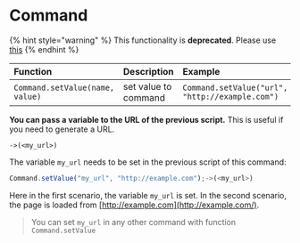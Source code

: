 # Command



{% hint style="warning" %}
This functionality is **deprecated**. Please use [this](https://help.bots.business/scenarios-and-bjs/send-http-request)
{% endhint %}

| Function | Description | Example |
| :--- | :--- | :--- |
| `Command.setValue(name, value)` | set value to command | `Command.setValue("url", "http://example.com")` |



**You can pass a variable to the URL of the previous script.** This is useful if you need to generate a URL.

```text
->(<my_url>)
```

The variable `my_url` needs to be set in the previous script of this command:

```javascript
Command.setValue("my_url", "http://example.com");->(<my_url>)
```

Here in the first scenario, the variable `my_url` is set. In the second scenario, the page is loaded from [http://example.com](http://example.com/).

> You can set `my_url` in any other command with function `Command.setValue`

